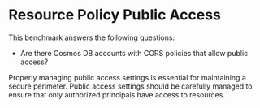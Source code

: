 # Resource Policy Public Access

This benchmark answers the following questions:

- Are there Cosmos DB accounts with CORS policies that allow public access?

Properly managing public access settings is essential for maintaining a secure perimeter. Public access settings should be carefully managed to ensure that only authorized principals have access to resources.
